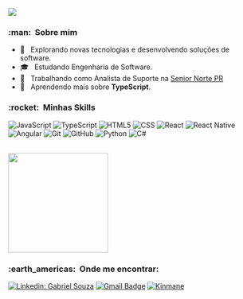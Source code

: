 

![](https://komarev.com/ghpvc/?username=kinmane&color=006bed)

<h3> :man: &nbsp;Sobre mim </h3>

- 🤔 &nbsp; Explorando novas tecnologias e desenvolvendo soluções de software.
- 🎓 &nbsp; Estudando Engenharia de Software.
- 💼 &nbsp; Trabalhando como Analista de Suporte na <a href="https://br.linkedin.com/company/senior-norte-paran%C3%A1">Senior Norte PR</a>
- 🌱 &nbsp; Aprendendo mais sobre **TypeScript**.

<h3> :rocket: &nbsp;Minhas Skills </h3>

  ![JavaScript](https://img.shields.io/badge/-JavaScript-333333?style=flat&logo=javascript)
  ![TypeScript](https://img.shields.io/badge/-TypeScript-333333?style=flat&logo=typescript)
  ![HTML5](https://img.shields.io/badge/-HTML5-333333?style=flat&logo=HTML5)
  ![CSS](https://img.shields.io/badge/-CSS-333333?style=flat&logo=CSS3&logoColor=1572B6)
  ![React](https://img.shields.io/badge/-React-333333?style=flat&logo=react)
  ![React Native](https://img.shields.io/badge/-React%20Native-333333?style=flat&logo=react)
  ![Angular](https://img.shields.io/badge/-Angular-333333?style=flat&logo=angular)
  ![Git](https://img.shields.io/badge/-Git-333333?style=flat&logo=git)
  ![GitHub](https://img.shields.io/badge/-GitHub-333333?style=flat&logo=github)
  ![Python](https://img.shields.io/badge/-Python-333333?style=flat&logo=python)
  ![C#](https://img.shields.io/badge/-CSharp-333333?style=flat&logo=csharp)

<br/>

<a href="https://github.com/kinmane">
    <img height="200em" src="https://github-readme-stats.vercel.app/api/top-langs/?username=kinmane&layout=compact&langs_count=8&theme=dracula"/>
</a>

<br/>

<h3> :earth_americas: &nbsp;Onde me encontrar: </h3> 

[![Linkedin: Gabriel Souza](https://img.shields.io/badge/-Gabriel%20Souza-blue?style=flat-square&logo=Linkedin&logoColor=white&link=https://www.linkedin.com/in/gabriel-souza-a891a516a/)](https://www.linkedin.com/in/gabriel-souza-a891a516a/)
[![Gmail Badge](https://img.shields.io/badge/-rorato91@gmail.com-006bed?style=flat-square&logo=Gmail&logoColor=white&link=mailto:rorato91@gmail.com)](mailto:rorato91@gmail.com)
[![Kinmane]( https://img.shields.io/github/followers/kinmane?label=follow&style=social)](https://github.com/kinmane)
